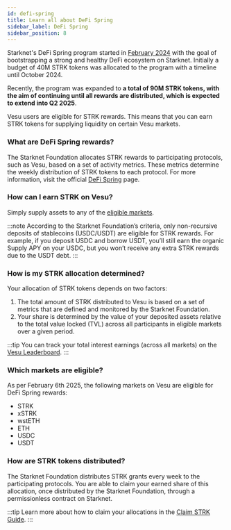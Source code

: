 ```yaml
---
id: defi-spring
title: Learn all about DeFi Spring
sidebar_label: DeFi Spring
sidebar_position: 8
---
```


Starknet's DeFi Spring program started in [February 2024](https://www.starknet.io/blog/starknet-foundation-introduces-the-start-of-defi-spring) with the goal of bootstrapping a strong and healthy DeFi ecosystem on Starknet. Initially a budget of 40M STRK tokens was allocated to the program with a timeline until October 2024.

Recently, the program was expanded to **a total of 90M STRK tokens, with the aim of continuing until all rewards are distributed, which is expected to extend into Q2 2025**.

Vesu users are eligible for STRK rewards. This means that you can earn STRK tokens for supplying liquidity on certain Vesu markets.

### What are DeFi Spring rewards?

The Starknet Foundation allocates STRK rewards to participating protocols, such as Vesu, based on a set of activity metrics. These metrics determine the weekly distribution of STRK tokens to each protocol. For more information, visit the official [DeFi Spring](https://defispring.starknet.io/about) page.

### How can I earn STRK on Vesu?

Simply supply assets to any of the [eligible markets](#which-markets-are-eligible).

:::note
According to the Starknet Foundation’s criteria, only non-recursive deposits of stablecoins (USDC/USDT) are eligible for STRK rewards. For example, if you deposit USDC and borrow USDT, you’ll still earn the organic Supply APY on your USDC, but you won’t receive any extra STRK rewards due to the USDT debt.
:::

### How is my STRK allocation determined?

Your allocation of STRK tokens depends on two factors:

1. The total amount of STRK distributed to Vesu is based on a set of metrics that are defined and monitored by the Starknet Foundation.
2. Your share is determined by the value of your deposited assets relative to the total value locked (TVL) across all participants in eligible markets over a given period.

:::tip
You can track your total interest earnings (across all markets) on the [Vesu Leaderboard](./leaderboard.md).
:::

### Which markets are eligible?

As per February 6th 2025, the following markets on Vesu are eligible for DeFi Spring rewards:

- STRK
- xSTRK
- wstETH
- ETH
- USDC
- USDT

### How are STRK tokens distributed?

The Starknet Foundation distributes STRK grants every week to the participating protocols. You are able to claim your earned share of this allocation, once distributed by the Starknet Foundation, through a permissionless contract on Starknet.

:::tip
Learn more about how to claim your allocations in the [Claim STRK Guide](../users/claim-rewards.md).
:::